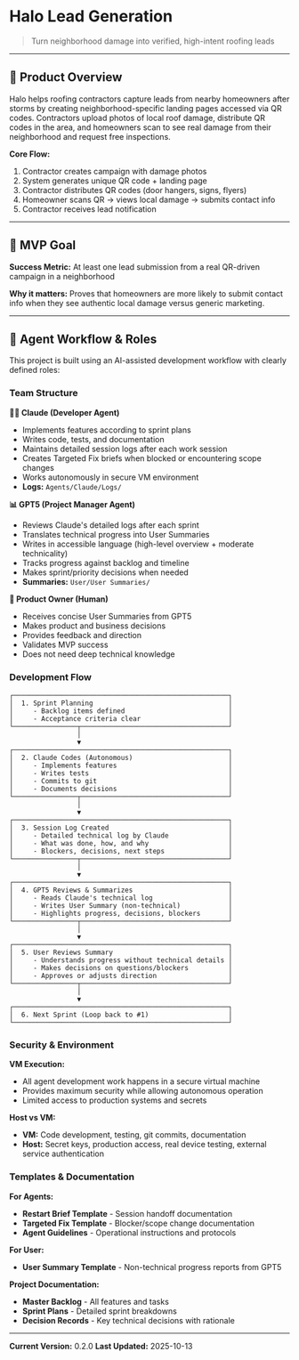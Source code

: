 # Halo Lead Generation

> Turn neighborhood damage into verified, high-intent roofing leads

---

## 🎯 Product Overview

Halo helps roofing contractors capture leads from nearby homeowners after storms by creating neighborhood-specific landing pages accessed via QR codes. Contractors upload photos of local roof damage, distribute QR codes in the area, and homeowners scan to see real damage from their neighborhood and request free inspections.

**Core Flow:**
1. Contractor creates campaign with damage photos
2. System generates unique QR code + landing page
3. Contractor distributes QR codes (door hangers, signs, flyers)
4. Homeowner scans QR → views local damage → submits contact info
5. Contractor receives lead notification

---

## 🎯 MVP Goal

**Success Metric:** At least one lead submission from a real QR-driven campaign in a neighborhood

**Why it matters:** Proves that homeowners are more likely to submit contact info when they see authentic local damage versus generic marketing.

---

## 🤖 Agent Workflow & Roles

This project is built using an AI-assisted development workflow with clearly defined roles:

### Team Structure

**👨‍💻 Claude (Developer Agent)**
- Implements features according to sprint plans
- Writes code, tests, and documentation
- Maintains detailed session logs after each work session
- Creates Targeted Fix briefs when blocked or encountering scope changes
- Works autonomously in secure VM environment
- **Logs:** `Agents/Claude/Logs/`

**📊 GPT5 (Project Manager Agent)**
- Reviews Claude's detailed logs after each sprint
- Translates technical progress into User Summaries
- Writes in accessible language (high-level overview + moderate technicality)
- Tracks progress against backlog and timeline
- Makes sprint/priority decisions when needed
- **Summaries:** `User/User Summaries/`

**🎯 Product Owner (Human)**
- Receives concise User Summaries from GPT5
- Makes product and business decisions
- Provides feedback and direction
- Validates MVP success
- Does not need deep technical knowledge

### Development Flow

```
┌──────────────────────────────────────────────────────┐
│  1. Sprint Planning                                  │
│     - Backlog items defined                          │
│     - Acceptance criteria clear                      │
└────────────────┬─────────────────────────────────────┘
                 │
                 ▼
┌──────────────────────────────────────────────────────┐
│  2. Claude Codes (Autonomous)                        │
│     - Implements features                            │
│     - Writes tests                                   │
│     - Commits to git                                 │
│     - Documents decisions                            │
└────────────────┬─────────────────────────────────────┘
                 │
                 ▼
┌──────────────────────────────────────────────────────┐
│  3. Session Log Created                              │
│     - Detailed technical log by Claude               │
│     - What was done, how, and why                    │
│     - Blockers, decisions, next steps                │
└────────────────┬─────────────────────────────────────┘
                 │
                 ▼
┌──────────────────────────────────────────────────────┐
│  4. GPT5 Reviews & Summarizes                        │
│     - Reads Claude's technical log                   │
│     - Writes User Summary (non-technical)            │
│     - Highlights progress, decisions, blockers       │
└────────────────┬─────────────────────────────────────┘
                 │
                 ▼
┌──────────────────────────────────────────────────────┐
│  5. User Reviews Summary                             │
│     - Understands progress without technical details │
│     - Makes decisions on questions/blockers          │
│     - Approves or adjusts direction                  │
└────────────────┬─────────────────────────────────────┘
                 │
                 ▼
┌──────────────────────────────────────────────────────┐
│  6. Next Sprint (Loop back to #1)                    │
└──────────────────────────────────────────────────────┘
```

### Security & Environment

**VM Execution:**
- All agent development work happens in a secure virtual machine
- Provides maximum security while allowing autonomous operation
- Limited access to production systems and secrets

**Host vs VM:**
- **VM:** Code development, testing, git commits, documentation
- **Host:** Secret keys, production access, real device testing, external service authentication

### Templates & Documentation

**For Agents:**
- **Restart Brief Template** - Session handoff documentation
- **Targeted Fix Template** - Blocker/scope change documentation
- **Agent Guidelines** - Operational instructions and protocols

**For User:**
- **User Summary Template** - Non-technical progress reports from GPT5

**Project Documentation:**
- **Master Backlog** - All features and tasks
- **Sprint Plans** - Detailed sprint breakdowns
- **Decision Records** - Key technical decisions with rationale

---

**Current Version:** 0.2.0
**Last Updated:** 2025-10-13
